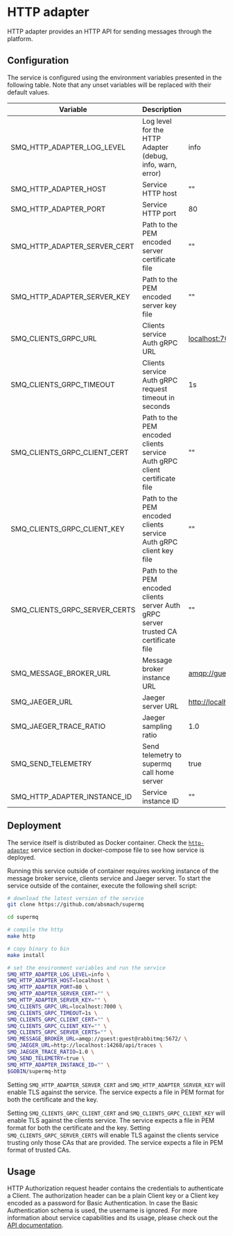 # HTTP adapter

HTTP adapter provides an HTTP API for sending messages through the platform.

## Configuration

The service is configured using the environment variables presented in the following table. Note that any unset variables will be replaced with their default values.

| Variable                      | Description                                                                         | Default                             |
| ----------------------------- | ----------------------------------------------------------------------------------- | ----------------------------------- |
| SMQ_HTTP_ADAPTER_LOG_LEVEL    | Log level for the HTTP Adapter (debug, info, warn, error)                           | info                                |
| SMQ_HTTP_ADAPTER_HOST         | Service HTTP host                                                                   | ""                                  |
| SMQ_HTTP_ADAPTER_PORT         | Service HTTP port                                                                   | 80                                  |
| SMQ_HTTP_ADAPTER_SERVER_CERT  | Path to the PEM encoded server certificate file                                     | ""                                  |
| SMQ_HTTP_ADAPTER_SERVER_KEY   | Path to the PEM encoded server key file                                             | ""                                  |
| SMQ_CLIENTS_GRPC_URL          | Clients service Auth gRPC URL                                                       | <localhost:7000>                    |
| SMQ_CLIENTS_GRPC_TIMEOUT      | Clients service Auth gRPC request timeout in seconds                                | 1s                                  |
| SMQ_CLIENTS_GRPC_CLIENT_CERT  | Path to the PEM encoded clients service Auth gRPC client certificate file           | ""                                  |
| SMQ_CLIENTS_GRPC_CLIENT_KEY   | Path to the PEM encoded clients service Auth gRPC client key file                   | ""                                  |
| SMQ_CLIENTS_GRPC_SERVER_CERTS | Path to the PEM encoded clients server Auth gRPC server trusted CA certificate file | ""                                  |
| SMQ_MESSAGE_BROKER_URL        | Message broker instance URL                                                         | <amqp://guest:guest@rabbitmq:5672/> |
| SMQ_JAEGER_URL                | Jaeger server URL                                                                   | <http://localhost:4318/v1/traces>   |
| SMQ_JAEGER_TRACE_RATIO        | Jaeger sampling ratio                                                               | 1.0                                 |
| SMQ_SEND_TELEMETRY            | Send telemetry to supermq call home server                                          | true                                |
| SMQ_HTTP_ADAPTER_INSTANCE_ID  | Service instance ID                                                                 | ""                                  |

## Deployment

The service itself is distributed as Docker container. Check the [`http-adapter`](https://github.com/absmach/supermq/blob/main/docker/docker-compose.yml) service section in docker-compose file to see how service is deployed.

Running this service outside of container requires working instance of the message broker service, clients service and Jaeger server.
To start the service outside of the container, execute the following shell script:

```bash
# download the latest version of the service
git clone https://github.com/absmach/supermq

cd supermq

# compile the http
make http

# copy binary to bin
make install

# set the environment variables and run the service
SMQ_HTTP_ADAPTER_LOG_LEVEL=info \
SMQ_HTTP_ADAPTER_HOST=localhost \
SMQ_HTTP_ADAPTER_PORT=80 \
SMQ_HTTP_ADAPTER_SERVER_CERT="" \
SMQ_HTTP_ADAPTER_SERVER_KEY="" \
SMQ_CLIENTS_GRPC_URL=localhost:7000 \
SMQ_CLIENTS_GRPC_TIMEOUT=1s \
SMQ_CLIENTS_GRPC_CLIENT_CERT="" \
SMQ_CLIENTS_GRPC_CLIENT_KEY="" \
SMQ_CLIENTS_GRPC_SERVER_CERTS="" \
SMQ_MESSAGE_BROKER_URL=amqp://guest:guest@rabbitmq:5672/ \
SMQ_JAEGER_URL=http://localhost:14268/api/traces \
SMQ_JAEGER_TRACE_RATIO=1.0 \
SMQ_SEND_TELEMETRY=true \
SMQ_HTTP_ADAPTER_INSTANCE_ID="" \
$GOBIN/supermq-http
```

Setting `SMQ_HTTP_ADAPTER_SERVER_CERT` and `SMQ_HTTP_ADAPTER_SERVER_KEY` will enable TLS against the service. The service expects a file in PEM format for both the certificate and the key.

Setting `SMQ_CLIENTS_GRPC_CLIENT_CERT` and `SMQ_CLIENTS_GRPC_CLIENT_KEY` will enable TLS against the clients service. The service expects a file in PEM format for both the certificate and the key. Setting `SMQ_CLIENTS_GRPC_SERVER_CERTS` will enable TLS against the clients service trusting only those CAs that are provided. The service expects a file in PEM format of trusted CAs.

## Usage

HTTP Authorization request header contains the credentials to authenticate a Client. The authorization header can be a plain Client key or a Client key encoded as a password for Basic Authentication. In case the Basic Authentication schema is used, the username is ignored. For more information about service capabilities and its usage, please check out the [API documentation](https://docs.api.supermq.abstractmachines.fr/?urls.primaryName=http.yml).
